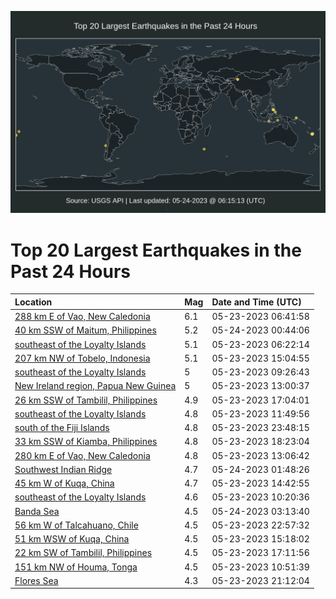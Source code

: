 ![Map](./map.png)

# Top 20 Largest Earthquakes in the Past 24 Hours

| Location | Mag | Date and Time (UTC) |
|:---|:---|:---|
| [288 km E of Vao, New Caledonia](https://earthquake.usgs.gov/earthquakes/eventpage/us7000k36n) | 6.1 | 05-23-2023 06:41:58 |
| [40 km SSW of Maitum, Philippines](https://earthquake.usgs.gov/earthquakes/eventpage/us7000k3d7) | 5.2 | 05-24-2023 00:44:06 |
| [southeast of the Loyalty Islands](https://earthquake.usgs.gov/earthquakes/eventpage/us7000k36l) | 5.1 | 05-23-2023 06:22:14 |
| [207 km NW of Tobelo, Indonesia](https://earthquake.usgs.gov/earthquakes/eventpage/us7000k39d) | 5.1 | 05-23-2023 15:04:55 |
| [southeast of the Loyalty Islands](https://earthquake.usgs.gov/earthquakes/eventpage/us7000k38e) | 5 | 05-23-2023 09:26:43 |
| [New Ireland region, Papua New Guinea](https://earthquake.usgs.gov/earthquakes/eventpage/us7000k38v) | 5 | 05-23-2023 13:00:37 |
| [26 km SSW of Tambilil, Philippines](https://earthquake.usgs.gov/earthquakes/eventpage/us7000k3an) | 4.9 | 05-23-2023 17:04:01 |
| [southeast of the Loyalty Islands](https://earthquake.usgs.gov/earthquakes/eventpage/us7000k38m) | 4.8 | 05-23-2023 11:49:56 |
| [south of the Fiji Islands](https://earthquake.usgs.gov/earthquakes/eventpage/us7000k3cw) | 4.8 | 05-23-2023 23:48:15 |
| [33 km SSW of Kiamba, Philippines](https://earthquake.usgs.gov/earthquakes/eventpage/us7000k3b3) | 4.8 | 05-23-2023 18:23:04 |
| [280 km E of Vao, New Caledonia](https://earthquake.usgs.gov/earthquakes/eventpage/us7000k38w) | 4.8 | 05-23-2023 13:06:42 |
| [Southwest Indian Ridge](https://earthquake.usgs.gov/earthquakes/eventpage/us7000k3ds) | 4.7 | 05-24-2023 01:48:26 |
| [45 km W of Kuqa, China](https://earthquake.usgs.gov/earthquakes/eventpage/us7000k398) | 4.7 | 05-23-2023 14:42:55 |
| [southeast of the Loyalty Islands](https://earthquake.usgs.gov/earthquakes/eventpage/us7000k386) | 4.6 | 05-23-2023 10:20:36 |
| [Banda Sea](https://earthquake.usgs.gov/earthquakes/eventpage/us7000k3e6) | 4.5 | 05-24-2023 03:13:40 |
| [56 km W of Talcahuano, Chile](https://earthquake.usgs.gov/earthquakes/eventpage/us7000k3ck) | 4.5 | 05-23-2023 22:57:32 |
| [51 km WSW of Kuqa, China](https://earthquake.usgs.gov/earthquakes/eventpage/us7000k39g) | 4.5 | 05-23-2023 15:18:02 |
| [22 km SW of Tambilil, Philippines](https://earthquake.usgs.gov/earthquakes/eventpage/us7000k3aq) | 4.5 | 05-23-2023 17:11:56 |
| [151 km NW of Houma, Tonga](https://earthquake.usgs.gov/earthquakes/eventpage/us7000k38b) | 4.5 | 05-23-2023 10:51:39 |
| [Flores Sea](https://earthquake.usgs.gov/earthquakes/eventpage/us7000k3c4) | 4.3 | 05-23-2023 21:12:04 |

